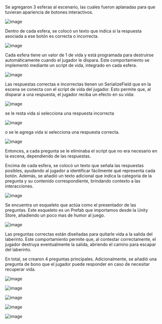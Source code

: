 Se agregaron 3 esferas al escenario, las cuales fueron aplanadas para que tuvieran apariencia de botones interactivos. 

![image](https://github.com/user-attachments/assets/298e291b-a69f-414b-bc49-5e099b6d7b7b)

Dentro de cada esfera, se colocó un texto que indica si la respuesta asociada a ese botón es correcta o incorrecta.

![image](https://github.com/user-attachments/assets/a08cf1cc-54fc-410b-814a-87432bb6cfe3)

Cada esfera tiene un valor de 1 de vida y está programada para destruirse automáticamente cuando el jugador le dispara.
Este comportamiento se implementó mediante un script de vida, integrado en cada esfera.

![image](https://github.com/user-attachments/assets/4583877f-a74c-4798-83c8-d95ee2ada220)

Las respuestas correctas e incorrectas tienen un SerializeField que en la escena se conecta con el script de vida del jugador. 
Esto permite que, al disparar a una respuesta, el jugador reciba un efecto en su vida:

![image](https://github.com/user-attachments/assets/dd37cca8-bfd1-4d1e-8ad0-7d6a70c1937d)

se le resta vida si selecciona una respuesta incorrecta 

![image](https://github.com/user-attachments/assets/aa22905b-dec1-497e-bc49-bd8ef729e178)

o se le agrega vida si selecciona una respuesta correcta.


![image](https://github.com/user-attachments/assets/67b69e4e-6698-4b5f-8767-41629ba6e31e)

Entonces, a cada pregunta se le eliminaba el script que no era necesario en la escena, dependiendo de las respuestas.

Encima de cada esfera, se colocó un texto que señala las respuestas posibles, ayudando al jugador a identificar fácilmente qué representa cada botón.
Además, se añadió un texto adicional que indica la categoría de la pregunta y su contenido correspondiente, brindando contexto a las interacciones.


![image](https://github.com/user-attachments/assets/76dfef4e-dbd2-4518-91eb-a7100a98c179)

Se encuentra un esqueleto que actúa como el presentador de las preguntas. 
Este esqueleto es un Prefab que importamos desde la Unity Store, añadiendo un poco mas de humor al juego.


![image](https://github.com/user-attachments/assets/9453c86a-2c33-47fb-b7e5-62e76a14a96b)

Las preguntas correctas están diseñadas para quitarle vida a la salida del laberinto. Este comportamiento permite que, al contestar correctamente, 
el jugador destruya eventualmente la salida, abriendo el camino para escapar del laberinto.

En total, se crearon 4 preguntas principales. Adicionalmente, se añadió una pregunta de bono que el jugador puede responder en caso de necesitar recuperar vida.

![image](https://github.com/user-attachments/assets/04601b8e-693b-43c0-ae36-9a1a447a74be)

![image](https://github.com/user-attachments/assets/d81958eb-f85f-4d3a-b909-3ea70bce8ac0)

![image](https://github.com/user-attachments/assets/c770b2b8-17ce-4406-ba6b-65ae33b81ffd)

![image](https://github.com/user-attachments/assets/1568074d-37c5-4bb5-896f-ecee8144b09a)

![image](https://github.com/user-attachments/assets/d558a2f6-3699-4ac6-bdb8-5a232ee3d289)
